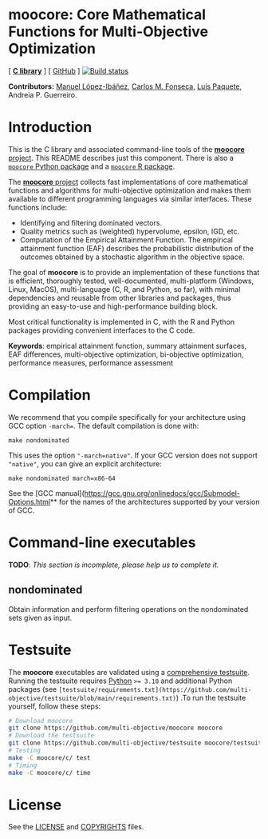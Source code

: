 **moocore**: Core Mathematical Functions for Multi-Objective Optimization
=========================================================================

<!-- badges: start -->
[ [**C library**][c-moocore-homepage] ] [ [GitHub][c-moocore-github] ] [![Build status][c-build-badge]][c-build-link]
<!-- badges: end -->

**Contributors:**
    [Manuel López-Ibáñez](https://lopez-ibanez.eu),
    [Carlos M. Fonseca](https://eden.dei.uc.pt/~cmfonsec/),
    [Luís Paquete](https://eden.dei.uc.pt/~paquete/),
    Andreia P. Guerreiro.



Introduction
============

This is the C library and associated command-line tools of the [**moocore** project](https://github.com/multi-objective/moocore). This README describes just this component. There is also a [`moocore` Python package][py-moocore-homepage] and a [`moocore` R package][r-moocore-homepage].


The [**moocore** project](https://github.com/multi-objective/moocore/) collects fast implementations of core mathematical functions and algorithms for multi-objective optimization and makes them available to different programming languages via similar interfaces. These functions include:

 * Identifying and filtering dominated vectors.
 * Quality metrics such as (weighted) hypervolume, epsilon, IGD, etc.
 * Computation of the Empirical Attainment Function. The empirical attainment
   function (EAF) describes the probabilistic distribution of the outcomes
   obtained by a stochastic algorithm in the objective space.

The goal of **moocore** is to provide an implementation of these functions that is efficient, thoroughly tested, well-documented, multi-platform (Windows, Linux, MacOS), multi-language (C, R, and Python, so far), with minimal dependencies and reusable from other libraries and packages, thus providing an easy-to-use and high-performance building block.

Most critical functionality is implemented in C, with the R and Python packages providing convenient interfaces to the C code.

**Keywords**: empirical attainment function, summary attainment surfaces, EAF differences, multi-objective optimization, bi-objective optimization, performance measures, performance assessment


Compilation
===========

We recommend that you compile specifically for your architecture using GCC option `-march=`. The default compilation is done with:

    make nondominated

This uses the option `"-march=native"`. If your GCC version does not support `"native"`, you can give an explicit architecture:

    make nondominated march=x86-64

See the [GCC manual](https://gcc.gnu.org/onlinedocs/gcc/Submodel-Options.html** for the names of the architectures supported by your version of GCC.


Command-line executables
========================

**TODO**: *This section is incomplete, please help us to complete it.*

nondominated
------------

Obtain information and perform filtering operations on the nondominated sets given as input.

Testsuite
=========

The **moocore** executables are validated using a [comprehensive testsuite](https://github.com/multi-objective/testsuite). Running the testsuite requires [Python](https://www.python.org/downloads/) `>= 3.10` and additional Python packages (see `[testsuite/requirements.txt](https://github.com/multi-objective/testsuite/blob/main/requirements.txt)`) .To run the testsuite yourself, follow these steps:

```bash
# Download moocore
git clone https://github.com/multi-objective/moocore moocore
# Download the testsuite
git clone https://github.com/multi-objective/testsuite moocore/testsuite
# Testing
make -C moocore/c/ test
# Timing
make -C moocore/c/ time
```



License
========

See the [LICENSE](/LICENSE
) and [COPYRIGHTS](/r/inst/COPYRIGHTS) files.


[c-build-badge]: https://github.com/multi-objective/moocore/actions/workflows/C.yml/badge.svg?event=push
[c-build-link]: https://github.com/multi-objective/moocore/actions/workflows/C.yml
[c-moocore-github]: https://github.com/multi-objective/moocore/tree/main/c#readme
[c-moocore-homepage]: https://github.com/multi-objective/moocore/tree/main/c#readme
[py-build-badge]: https://github.com/multi-objective/moocore/actions/workflows/python.yml/badge.svg?event=push
[py-build-link]: https://github.com/multi-objective/moocore/actions/workflows/python.yml
[py-coverage-badge]: https://codecov.io/gh/multi-objective/moocore/branch/main/graph/badge.svg?flag=python
[py-coverage-link]: https://app.codecov.io/gh/multi-objective/moocore/tree/main/python
[py-moocore-github]: https://github.com/multi-objective/moocore/tree/main/python#readme
[py-moocore-homepage]: https://multi-objective.github.io/moocore/python/
[py-moocore-pypi]: https://pypi.org/project/moocore/
[r-build-badge]: https://github.com/multi-objective/moocore/actions/workflows/R.yml/badge.svg?event=push
[r-build-link]: https://github.com/multi-objective/moocore/actions/workflows/R.yml
[r-coverage-badge]: https://codecov.io/gh/multi-objective/moocore/branch/main/graph/badge.svg?flag=R
[r-coverage-link]: https://app.codecov.io/gh/multi-objective/moocore/tree/main/r
[r-moocore-cran-results]: https://cran.r-project.org/web/checks/check_results_moocore.html
[r-moocore-cran]: https://cran.r-project.org/package=moocore
[r-moocore-github]: https://github.com/multi-objective/moocore/tree/main/r#readme
[r-moocore-homepage]: https://multi-objective.github.io/moocore/r/
